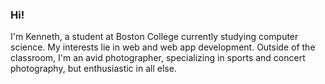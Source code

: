 ### Hi!

I'm Kenneth, a student at Boston College currently studying computer science. My interests lie in web and web app development. Outside of the classroom, I'm an avid photographer, specializing in sports and concert photography, but enthusiastic in all else.






